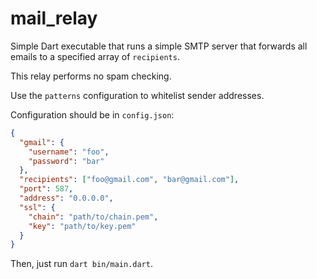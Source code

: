 # mail_relay
Simple Dart executable that runs a simple SMTP server that forwards all
emails to a specified array of `recipients`.

This relay performs no spam checking.

Use the `patterns` configuration to whitelist sender addresses.

Configuration should be in `config.json`:

```json
{
  "gmail": {
    "username": "foo",
    "password": "bar"
  },
  "recipients": ["foo@gmail.com", "bar@gmail.com"],
  "port": 587,
  "address": "0.0.0.0",
  "ssl": {
    "chain": "path/to/chain.pem",
    "key": "path/to/key.pem"
  }
}
```

Then, just run `dart bin/main.dart`.